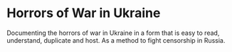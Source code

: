 # Horrors of War in Ukraine
Documenting the horrors of war in Ukraine in a form that is easy to read, understand, duplicate and host. 
As a method to fight censorship in Russia.
